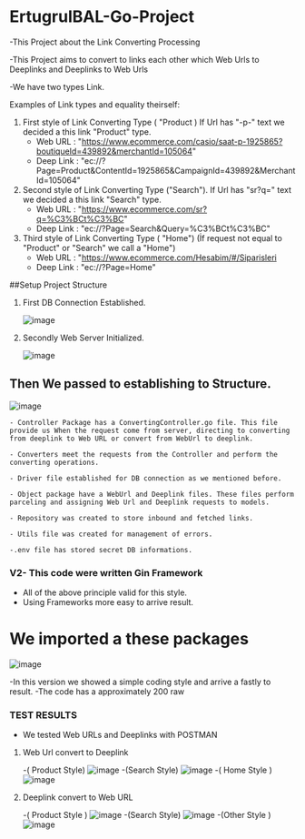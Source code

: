 # ErtugrulBAL-Go-Project
-This Project about the Link Converting Processing

-This Project aims to convert to links each other which Web Urls to Deeplinks and Deeplinks to Web Urls 

-We have two types Link.


Examples of Link types and equality theirself:
1. First style of Link Converting Type ( "Product ) If Url has "-p-" text we decided a this link "Product" type.
    - Web URL : "https://www.ecommerce.com/casio/saat-p-1925865?boutiqueId=439892&merchantId=105064"
    - Deep Link : "ec://?Page=Product&ContentId=1925865&CampaignId=439892&MerchantId=105064"
2. Second style of Link Converting Type ("Search"). If Url has "sr?q=" text we decided a this link "Search" type.
    - Web URL : "https://www.ecommerce.com/sr?q=%C3%BCt%C3%BC"
    - Deep Link : "ec://?Page=Search&Query=%C3%BCt%C3%BC"
3. Third style of Link Converting Type ( "Home") (İf request not equal to "Product" or "Search" we call a "Home")
    - Web URL : "https://www.ecommerce.com/Hesabim/#/Siparisleri
    - Deep Link : "ec://?Page=Home"

##Setup Project Structure

1. First  DB Connection Established.

    ![image](https://user-images.githubusercontent.com/92356291/148545485-7b2ee9d9-f3e0-4ac3-b6fa-4a76575ca86f.png)
2. Secondly Web Server Initialized.

    ![image](https://user-images.githubusercontent.com/92356291/148546223-6383749b-6e31-473f-a861-81d2aeed9f1c.png)
## Then We passed to establishing to Structure.
![image](https://user-images.githubusercontent.com/92356291/148573437-6388dc3d-6f31-47d2-af56-ef9779e4f744.png)
    


    - Controller Package has a ConvertingController.go file. This file provide us When the request come from server, directing to converting from deeplink to Web URL or convert from WebUrl to deeplink.
    
    - Converters meet the requests from the Controller and perform the converting operations.
    
    - Driver file established for DB connection as we mentioned before.
    
    - Object package have a WebUrl and Deeplink files. These files perform parceling and assigning Web Url and Deeplink requests to models.
    
    - Repository was created to store inbound and fetched links.
    
    - Utils file was created for management of errors.
    
    -.env file has stored secret DB informations. 
### V2- This code were written Gin Framework

- All of the above principle valid for this style. 
- Using Frameworks more easy to arrive result.

# We imported a these packages

![image](https://user-images.githubusercontent.com/92356291/148694552-8ec47657-740f-4f51-a3ed-1a3e4703c081.png)

-In this version we showed a simple coding style and arrive a fastly to result.
-The code has a approximately 200 raw 
### TEST RESULTS
- We tested Web URLs and Deeplinks with POSTMAN

1. Web Url convert to Deeplink

    -( Product Style)
    ![image](https://user-images.githubusercontent.com/92356291/148695697-7a73919b-39bf-434c-beaf-1641f3fbdef2.png)
    -(Search Style)
    ![image](https://user-images.githubusercontent.com/92356291/148695743-ff0c5cef-58ad-4158-a190-79fb9428c55a.png)
    -( Home Style )
    ![image](https://user-images.githubusercontent.com/92356291/148695768-eb5a71db-7508-46cc-afd9-e249fcf17848.png)

2. Deeplink convert to Web URL

    -( Product Style )
    ![image](https://user-images.githubusercontent.com/92356291/148695795-c8e69999-ee4e-4a90-9179-c9b99a614e96.png)
    -(Search Style)
    ![image](https://user-images.githubusercontent.com/92356291/148695816-b8f0b8c5-10bb-43e0-8964-aa16cfdb6e65.png)
    -(Other Style )
    ![image](https://user-images.githubusercontent.com/92356291/148695853-f642d496-1956-4552-8b60-29b32f29b4bf.png)

    
